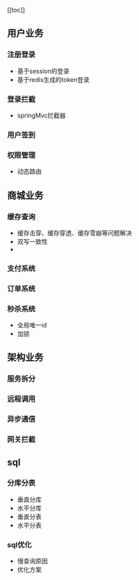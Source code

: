 [[toc]]



## 用户业务

### 注册登录
- 基于session的登录
- 基于redis生成的token登录

### 登录拦截
- springMvc拦截器

### 用户签到


### 权限管理
- 动态路由




## 商城业务

### 缓存查询
- 缓存击穿、缓存穿透、缓存雪崩等问题解决
- 双写一致性
- 
### 支付系统

### 订单系统
### 秒杀系统
- 全局唯一id
- 加锁

## 架构业务

### 服务拆分

### 远程调用

### 异步通信

### 网关拦截




## sql

### 分库分表
- 垂直分库 
- 水平分库
- 垂直分表
- 水平分表
### sql优化
- 慢查询原因
- 优化方案